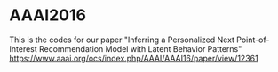 # AAAI2016

This is the codes for our paper "Inferring a Personalized Next Point-of-Interest Recommendation Model with Latent Behavior Patterns"
https://www.aaai.org/ocs/index.php/AAAI/AAAI16/paper/view/12361
